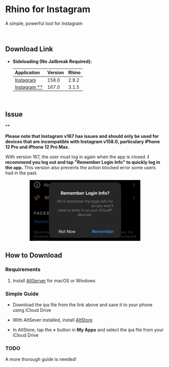 # Rhino for Instagram

A simple, powerful tool for Instagram

&nbsp;

## Download Link

* **Sideloading (No Jailbreak Required):** 
   
    | Application | Version | Rhino |
    | --- | --- | --- |
    | [Instagram](https://mega.nz/file/sM5lkThI#AWarD9M6mhKIo4l8flaUEibLnWfKDvPKo6tycNEwBmI) | 158.0 | 2.9.2 |
    | [Instagram **](https://mega.nz/file/tU4mkaQA#beZWwBcbBlcGXpe0_gBGDleTNEkwjQD3N9Svda24ar8) | 167.0 | 3.1.5 |


        
&nbsp;


## Issue
**

**Please note that Instagram v167 has issues and should only be used for devices that are incompatible with Instagram v158.0, particulary iPhone 12 Pro and iPhone 12 Pro Max.**

With version 167, the user must log in again when the app is closed. **I recommend you log out and tap "Remember Login Info" to quickly log in the app.** 
This version also prevents the action blocked error some users had in the past.

<p align="center">
  <img src="Remember.jpg" width="350">
</p>


## How to Download

### Requirements

1. Install [AltServer](https://altstore.io/) for macOS or Windows 

### Simple Guide

* Download the ipa file from the link above and save it to your phone using iCloud Drive 

* With AltSever installed, install [AltStore](https://altstore.io/faq/)  

* In AltStore, tap the **+** button in **My Apps** and select the ipa file from your iCloud Drive 



### TODO 
A more thorough guide is needed!  


